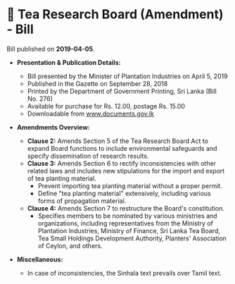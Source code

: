 # 📄  Tea Research Board (Amendment) - Bill

Bill published on **2019-04-05**.

- **Presentation & Publication Details:**
  - Bill presented by the Minister of Plantation Industries on April 5, 2019
  - Published in the Gazette on September 28, 2018
  - Printed by the Department of Government Printing, Sri Lanka (Bill No. 276)
  - Available for purchase for Rs. 12.00, postage Rs. 15.00
  - Downloadable from www.documents.gov.lk

- **Amendments Overview:**
  - **Clause 2:** Amends Section 5 of the Tea Research Board Act to expand Board functions to include environmental safeguards and specify dissemination of research results.
  - **Clause 3:** Amends Section 6 to rectify inconsistencies with other related laws and includes new stipulations for the import and export of tea planting material.
    - Prevent importing tea planting material without a proper permit.
    - Define "tea planting material" extensively, including various forms of propagation material.
  - **Clause 4:** Amends Section 7 to restructure the Board's constitution.
    - Specifies members to be nominated by various ministries and organizations, including representatives from the Ministry of Plantation Industries, Ministry of Finance, Sri Lanka Tea Board, Tea Small Holdings Development Authority, Planters' Association of Ceylon, and others.

- **Miscellaneous:**
  - In case of inconsistencies, the Sinhala text prevails over Tamil text.
